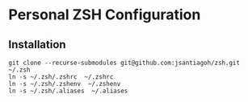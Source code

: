Personal ZSH Configuration
==========================

## Installation

```
git clone --recurse-submodules git@github.com:jsantiagoh/zsh.git ~/.zsh
ln -s ~/.zsh/.zshrc  ~/.zshrc
ln -s ~/.zsh/.zshenv  ~/.zshenv
ln -s ~/.zsh/.aliases  ~/.aliases
```

